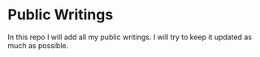 # Public Writings

In this repo I will add all my public writings. I will try to keep it updated as much as possible.
